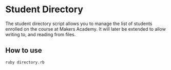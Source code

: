 Student Directory
=================

The student directory script allows you to manage the list of students enrolled on the course at Makers Academy. It will later be extended to allow writing to, and reading from files.

How to use
----------

```shell
ruby directory.rb
```

